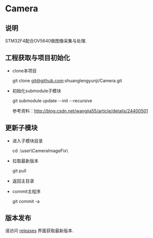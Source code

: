 # Camera
## 说明

  STM32F4配合OV5640做图像采集与处理.

## 工程获取与项目初始化

* clone本项目

  git clone git@github.com:shuanglengyunji/Camera.git

* 初始化submodule子模块

  git submodule update --init --recursive

  参考资料：http://blog.csdn.net/wangjia55/article/details/24400501

## 更新子模块

* 进入子模块目录

  cd .\user\CameraImageFix\

* 拉取最新版本

  git pull

* 返回主目录

* commit主程序

  git commit -a

## 版本发布

  请访问 [releases](https://github.com/shuanglengyunji/Camera/releases) 界面获取最新版本.
